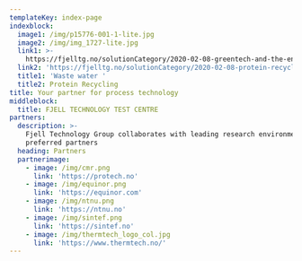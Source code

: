 ```yaml
---
templateKey: index-page
indexblock:
  image1: /img/p15776-001-1-lite.jpg
  image2: /img/img_1727-lite.jpg
  link1: >-
    https://fjelltg.no/solutionCategory/2020-02-08-greentech-and-the-environment/
  link2: 'https://fjelltg.no/solutionCategory/2020-02-08-protein-recycling/'
  title1: 'Waste water '
  title2: Protein Recycling
title: Your partner for process technology
middleblock:
  title: FJELL TECHNOLOGY TEST CENTRE
partners:
  description: >-
    Fjell Technology Group collaborates with leading research environments and
    preferred partners
  heading: Partners
  partnerimage:
    - image: /img/cmr.png
      link: 'https://protech.no'
    - image: /img/equinor.png
      link: 'https://equinor.com'
    - image: /img/ntnu.png
      link: 'https://ntnu.no'
    - image: /img/sintef.png
      link: 'https://sintef.no'
    - image: /img/thermtech_logo_col.jpg
      link: 'https://www.thermtech.no/'
---
```


